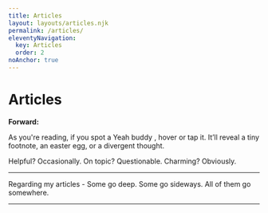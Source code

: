 ```yaml
---
title: Articles
layout: layouts/articles.njk
permalink: /articles/
eleventyNavigation:
  key: Articles
  order: 2
noAnchor: true
---
```


# Articles

**Forward:**

As you're reading, if you spot a<span class="quip-wrapper">
  <span class="article-chevron">
    <i data-lucide="chevron-up" ></i>
  </span>
  <span class="quip-tooltip">Yeah buddy</span>
</span> , hover or tap it. It’ll reveal a tiny footnote, an easter egg, or a divergent thought.


<aside class="article-tag-line">
  <span class="tag-pair">
    <span class="tag-q">Helpful?</span>
    <span class="tag-a">Occasionally.</span>
  </span>
  <span class="tag-pair">
    <span class="tag-q">On topic?</span>
    <span class="tag-a">Questionable.</span>
  </span>
  <span class="tag-pair">
    <span class="tag-q">Charming?</span>
    <span class="tag-a tag-a--highlight">Obviously.</span>
  </span>
</aside>

---

Regarding my articles - Some go deep. Some go sideways. All of them go somewhere.

---







